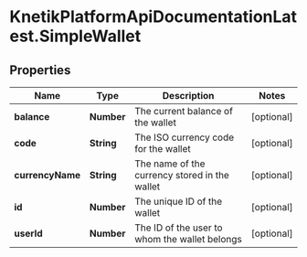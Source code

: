 # KnetikPlatformApiDocumentationLatest.SimpleWallet

## Properties
Name | Type | Description | Notes
------------ | ------------- | ------------- | -------------
**balance** | **Number** | The current balance of the wallet | [optional] 
**code** | **String** | The ISO currency code for the wallet | [optional] 
**currencyName** | **String** | The name of the currency stored in the wallet | [optional] 
**id** | **Number** | The unique ID of the wallet | [optional] 
**userId** | **Number** | The ID of the user to whom the wallet belongs | [optional] 


